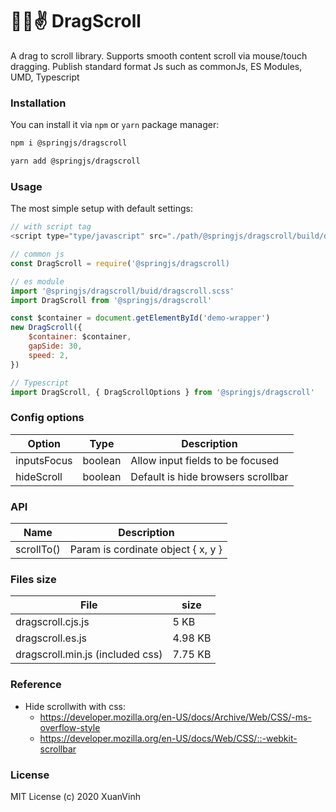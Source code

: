 # 🙌😍✌️ DragScroll

A drag to scroll library. Supports smooth content scroll via mouse/touch dragging. Publish standard format Js such as commonJs, ES Modules, UMD, Typescript

### Installation

You can install it via `npm` or `yarn` package manager:

```bash
npm i @springjs/dragscroll
```

```bash
yarn add @springjs/dragscroll
```

### Usage

The most simple setup with default settings:

```js
// with script tag
<script type="type/javascript" src="./path/@springjs/dragscroll/build/dragscroll.min.js"></script>
```

```js
// common js
const DragScroll = require('@springjs/dragscroll)
```

```js
// es module
import '@springjs/dragscroll/buid/dragscroll.scss'
import DragScroll from '@springjs/dragscroll'
```

```js
const $container = document.getElementById('demo-wrapper')
new DragScroll({
    $container: $container,
    gapSide: 30,
    speed: 2,
})
```

```js
// Typescript
import DragScroll, { DragScrollOptions } from '@springjs/dragscroll'
```

### Config options

| Option      | Type    | Description                        |
| ----------- | ------- | ---------------------------------- |
| inputsFocus | boolean | Allow input fields to be focused   |
| hideScroll  | boolean | Default is hide browsers scrollbar |

### API

| Name       | Description                        |
| ---------- | ---------------------------------- |
| scrollTo() | Param is cordinate object { x, y } |

### Files size

| File                             | size    |
| -------------------------------- | ------- |
| dragscroll.cjs.js                | 5 KB    |
| dragscroll.es.js                 | 4.98 KB |
| dragscroll.min.js (included css) | 7.75 KB |

### Reference

-   Hide scrollwith with css:
    -   https://developer.mozilla.org/en-US/docs/Archive/Web/CSS/-ms-overflow-style
    -   https://developer.mozilla.org/en-US/docs/Web/CSS/::-webkit-scrollbar

### License

MIT License (c) 2020 XuanVinh
